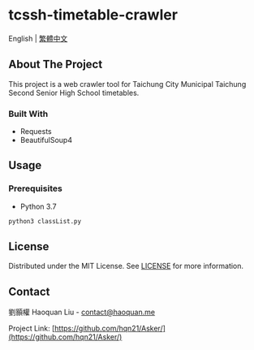 # tcssh-timetable-crawler
English | [繁體中文](docs/README_zh-tw.md)
## About The Project
This project is a web crawler tool for Taichung City Municipal Taichung Second Senior High School timetables.
### Built With
* Requests
* BeautifulSoup4
## Usage
### Prerequisites
* Python 3.7
```sh
python3 classList.py
```
## License
Distributed under the MIT License. See [LICENSE](LICENSE) for more information.
## Contact
劉顥權 Haoquan Liu - [contact@haoquan.me](mailto:contact@haoquan.me)

Project Link: [https://github.com/hqn21/Asker/](https://github.com/hqn21/Asker/)
